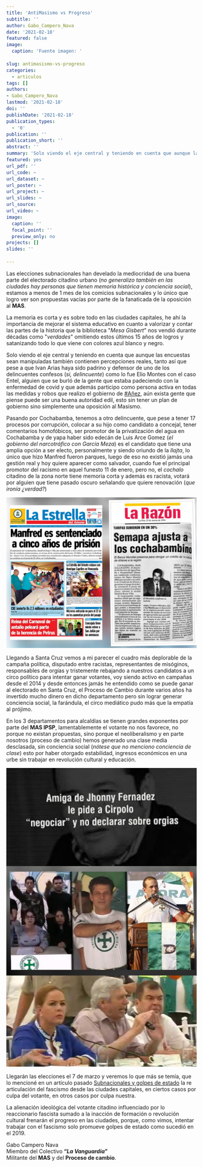 ```yaml
---
title: 'AntiMasismo vs Progreso'
subtitle: ''
author: Gabo_Campero_Nava
date: '2021-02-18'
featured: false
image:
  caption: 'Fuente imagen: '

slug: antimasismo-vs-progreso
categories:
  - articulos
tags: []
authors:
- Gabo_Campero_Nava
lastmod: '2021-02-18'
doi: ''
publishDate: '2021-02-18'
publication_types:
  - '0'
publication: ''
publication_short: ''
abstract: ''
summary: 'Solo viendo el eje central y teniendo en cuenta que aunque las encuestas sean manipuladas también contienen percepciones reales, tanto así que  pese a que Ivan Arias haya sido padrino'
featured: yes
url_pdf: ''
url_code: ~
url_dataset: ~
url_poster: ~
url_project: ~
url_slides: ~
url_source: 
url_video: ~
image:
  caption: ''
  focal_point: ''
  preview_only: no
projects: []
slides: ''

---
```


Las elecciones subnacionales han develado la mediocridad de una buena parte del electorado citadino urbano (*no generalizo también en las ciudades hay personas que tienen memoria histórica y conciencia social*), estamos a menos de 1 mes de los comicios subnacionales y lo único que logro ver son propuestas vacías por parte de la fanaticada de la oposición al **MAS**.

La memoria es corta y es sobre todo en las ciudades capitales, he ahí la importancia de mejorar el sistema educativo en cuanto a valorizar y contar las partes de la historia que la biblioteca "*Mesa Gisbert*" nos vendió durante décadas como "*verdades*" omitiendo estos últimos 15 años de logros y satanizando todo lo que viene con colores azul blanco y negro.
 
Solo viendo el eje central y teniendo en cuenta que aunque las encuestas sean manipuladas también contienen percepciones reales, tanto así que pese a que Ivan Arias haya sido padrino y defensor de uno de los delincuentes confesos (*si, delincuente*) como lo fue Elio Montes con el caso Entel, alguien que se burló de la gente que estaba padeciendo con la enfermedad de covid y que además participo como persona activa en todas las medidas y robos que realizo el gobierno de [#Añez](#), aún exista gente que piense puede ser una buena autoridad edil, esto sin tener un plan de gobierno sino simplemente una oposición al Masismo.

Pasando por Cochabamba, tenemos a otro delincuente, que pese a tener 17 procesos por corrupción, colocar a su hijo como candidato a concejal, tener comentarios homofóbicos, ser promotor de la privatización del agua en Cochabamba y de yapa haber sido edecán de Luis Arce Gomez (*el gobierno del narcotráfico con García Meza*) es el candidato que tiene una amplia opción a ser electo, personalmente y siendo oriundo de la *llajta*, lo único que hizo Manfred fueron parques, luego de eso no existió jamás una gestión real y hoy quiere aparecer como salvador, cuando fue el principal promotor del racismo en aquel funesto 11 de enero, pero no, el *cochalo* citadino de la zona norte tiene memoria corta y además es racista, votará por alguien que tiene pasado oscuro señalando que quiere renovación (*que ironía ¿verdad?*)

![](1.jpeg)

Llegando a Santa Cruz vemos a mi parecer el cuadro más deplorable de la campaña política, disputado entre racistas, representantes de misóginos, responsables de orgías y tristemente rebajando a nuestros candidatos a un circo político para intentar ganar votantes, voy siendo activo en campañas desde el 2014 y desde entonces jamás he entendido como se puede ganar al electorado en Santa Cruz, el Proceso de Cambio durante varios años ha invertido mucho dinero en dicho departamento pero sin lograr generar conciencia social, la farándula, el circo mediático pudo más que la empatía al prójimo.

En los 3 departamentos para alcaldías se tienen grandes exponentes por parte del **MAS IPSP**, lamentablemente el votante no nos favorece, no porque no existan propuestas, sino porque el neoliberalismo y en parte nosotros (proceso de cambio) hemos generado una clase media desclasada, sin conciencia social (*nótese que no menciono conciencia de clase*) esto por haber otorgado estabilidad, ingresos económicos en una urbe sin trabajar en revolución cultural y educación.

![](2.jpeg)

Llegarán las elecciones el 7 de marzo y veremos lo que más se temía, que lo mencioné en un artículo pasado [Subnacionales y golpes de estado](https://lavanguardia.netlify.app/publication/subnacionales-golpe/) la re articulación del fascismo desde las ciudades capitales, en ciertos casos por culpa del votante, en otros casos por culpa nuestra.

La alienación ideológica del votante citadino influenciado por lo reaccionario fascista sumado a la inacción de formación o revolución cultural frenarán el progreso en las ciudades, porque, como vimos, intentar trabajar con el fascismo solo promueve golpes de estado como sucedió en el 2019.
 

Gabo Campero Nava<br>
Miembro del Colectivo **“*La Vanguardia*”**<br>
Militante del **MAS** y del **Proceso de cambio**.<br>


